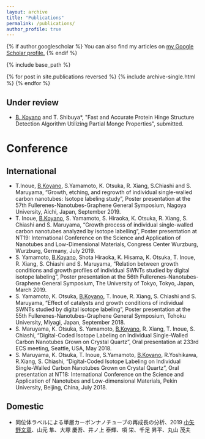 ```yaml
---
layout: archive
title: "Publications"
permalink: /publications/
author_profile: true
---
```


{% if author.googlescholar %}
  You can also find my articles on <u><a href="{{author.googlescholar}}">my Google Scholar profile</a>.</u>
{% endif %}

{% include base_path %}

{% for post in site.publications reversed %}
  {% include archive-single.html %}
{% endfor %}
## Under review
- <u>B. Koyano</u> and T. Shibuya*, "Fast and Accurate Protein Hinge Structure Detection Algorithm Utilizing Partial Monge Properties", submitted.

# Conference
## International
- T.Inoue, <u>B.Koyano</u>, S.Yamamoto, K. Otsuka, R. Xiang, S.Chiashi and S. Maruyama, “Growth, etching, and regrowth of individual single-walled carbon nanotubes: Isotope labeling study”, Poster presentation at the 57th Fullerenes-Nanotubes-Graphene General Symposium, Nagoya University, Aichi, Japan, September 2019. 
- T. Inoue, <u>B.Koyano</u>, S. Yamamoto, S. Hiraoka, K. Otsuka, R. Xiang, S. Chiashi and S. Maruyama, “Growth process of individual single-walled carbon nanotubes analyzed by isotope labelling”, Poster presentation at NT19: International Conference on the Science and Application of Nanotubes and Low-Dimensional Materials, Congress Center Wurzburg, Wurzburg, Germany, July 2019. 
- S. Yamamoto, <u>B.Koyano</u>, Shota Hiraoka, K. Hisama, K. Otsuka, T. Inoue, R. Xiang, S. Chiashi and S. Maruyama, “Relation between growth conditions and growth profiles of individual SWNTs studied by digital isotope labeling”, Poster presentation at the 56th Fullerenes-Nanotubes-Graphene General Symposium, The University of Tokyo, Tokyo, Japan, March 2019.  
- S. Yamamoto, K. Otsuka, <u>B.Koyano</u>, T. Inoue, R. Xiang, S. Chiashi and S. Maruyama, “Effect of catalysts and growth conditions of individual SWNTs studied by digital isotope labeling”, Poster presentation at the 55th Fullerenes-Nanotubes-Graphene General Symposium, Tohoku University, Miyagi, Japan, September 2018.
- S. Maruyama, K. Otsuka, S. Yamamoto, <u>B.Koyano</u>, R. Xiang, T. Inoue, S. Chiashi, “Digital-Coded Isotope Labeling on Individual Single-Walled Carbon Nanotubes Grown on Crystal Quartz”, Oral presentation at 233rd ECS meeting, Seattle, USA, May 2018.
- S. Maruyama, K. Otsuka, T. Inoue, S.Yamamoto, <u>B.Koyano</u>, R.Yoshikawa, R.Xiang, S. Chiashi, “Digital-Coded Isotope Labeling on Individual Single-Walled Carbon Nanotubes Grown on Crystal Quartz”, Oral presentation at NT18: International Conference on the Science and Application of Nanotubes and Low-dimensional Materials, Pekin University, Beijing, China, July 2018.

## Domestic
- 同位体ラベルによる単層カーボンナノチューブの再成長の分析、2019 <u>小矢野文章</u>、山元 隼、大塚 慶吾、井ノ上 泰輝、項 栄、千足 昇平、丸山 茂夫
